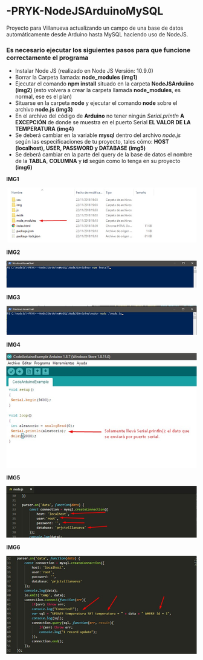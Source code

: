 # -PRYK-NodeJSArduinoMySQL
Proyecto para Villanueva actualizando un campo de una base de datos automáticamente desde Arduino hasta MySQL haciendo uso de NodeJS.

### Es necesario ejecutar los siguientes pasos para que funcione correctamente el programa

* Instalar Node JS (realizado en Node JS Versión: 10.9.0)
* Borrar la Carpeta llamada: __node_modules__ **(img1)**
* Ejecutar el comando __npm install__ situado en la carpeta __NodeJSArduiino__ **(img2)** (esto volvera a crear la carpeta llamada __node_modules__, es normal, ese es el plan)
* Situarse en la carpeta __node__ y ejecutar el comando __node__ sobre el archivo __node.js__ **(img3)**
* En el archivo del código de __Arduino__ no tener ningún _Serial.println_ **A EXCEPCIÓN** de donde se muestra en el puerto Serial **EL VALOR DE LA TEMPERATURA** **(img4)**
* Se deberá cambiar en la variable __mysql__ dentro del archivo *node.js* según las especificaciones de tu proyecto, tales cómo: __HOST (localhost), USER, PASSWORD y DATABASE__ **(img5)**
* Se deberá cambiar en la parte del query de la base de datos el nombre de la __TABLA__, __COLUMNA__ y __id__ según como lo tenga en su proyecto **(img6)** 

__IMG1__

![__IMG1__](/images/img1.jpg)

__IMG2__

![__IMG2__](/images/img2.jpg)

__IMG3__

![__IMG3__](/images/img3.jpg)

__IMG4__

![__IMG4__](/images/img4.jpg)

__IMG5__

![__IMG5__](/images/img5.jpg)

__IMG6__

![__IMG6__](/images/img6.jpg)